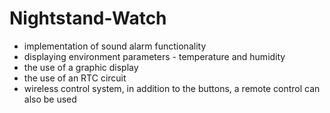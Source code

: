 # Nightstand-Watch
- implementation of sound alarm functionality  
- displaying environment parameters - temperature and humidity 
- the use of a graphic display 
- the use of an RTC circuit 
- wireless control system, in addition to the buttons, a remote control can also be used

